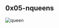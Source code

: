 ## 0x05-nqueens
![queen](https://github.com/Pauloslemma/alx-interview/assets/122981444/722629b8-9819-47da-98ef-96fee217ac9e)


